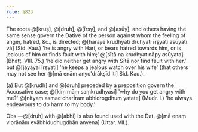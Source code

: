 ```yaml
---
rule: §823
---
```


The roots @[kruṣ], @[druh], @[īrṣy], and @[asūy], and others having the same sense govern the Dative of the person against whom the feeling of anger, hatred, &c., is directed; @[haraye krudhyati druhyati īrṣyati asūyati vā] (Sid. Kau.) 'he is angry with Hari, or bears hatred towards him, or is jealous of him or finds fault with him;' @[sītā na krudhyat nāpy asūyata] (Bhaṭṭ. VIII. 75.) 'he did neither get angry with Sītā nor find fault with her.' but @[jāyāyai īrṣyati] 'he keeps a jealous watch over his wife' (that others may not see her @[mā enām anyo'drākṣīd iti] Sid. Kau.).

(a) But @[krudh] and @[druh] preceded by a preposition govern the Accusative case; @[kiṃ māṃ saṃkrudhyasi] 'why do you get angry with me?' @[nityam asmac charīram abhidrogdhum yatate] (Mudr. I.) 'he always endeavours to do harm to my body.'

Obs.—@[druh] with @[abhi] is also found used with the Dat. @[mā enaṃ viprāṇām evābhidudhugdhān anyena] (Uttar. VII.).